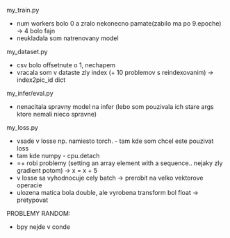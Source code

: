 my_train.py
- num workers bolo 0 a zralo nekonecno pamate(zabilo ma po 9.epoche) -> 4 bolo fajn
- neukladala som natrenovany model 

my_dataset.py
- csv bolo offsetnute o 1, nechapem
- vracala som v dataste zly index (+ 10 problemov s reindexovanim) -> index2pic_id dict

my_infer/eval.py
- nenacitala spravny model na infer (lebo som pouzivala ich stare args ktore nemali nieco spravne)

my_loss.py
- vsade v losse np. namiesto torch. - tam kde som chcel este pouzivat loss
- tam kde numpy - cpu.detach
- =+ robi problemy (setting an array element with a sequence.. nejaky zly gradient potom) -> x = x + 5
- v losse sa vyhodnocuje cely batch -> prerobit na velko vektorove operacie
- ulozena matica bola double, ale vyrobena transform bol float -> pretypovat




PROBLEMY RANDOM:
- bpy nejde v conde
